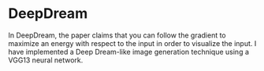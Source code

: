 # DeepDream
In DeepDream, the paper claims that you can follow the gradient to maximize an energy with respect to the input in order to visualize the input. I have implemented a Deep Dream-like image generation technique using a VGG13 neural network. 
